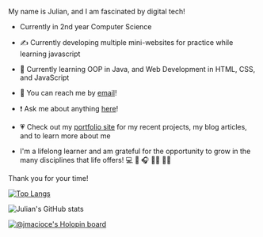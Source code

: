 My name is Julian, and I am fascinated by digital tech!

- Currently in 2nd year Computer Science
- ✍️  Currently developing multiple mini-websites for practice while learning javascript
- 🧠 Currently learning OOP in Java, and Web Development in HTML, CSS, and JavaScript
- 📩 You can reach me by [email](mailto:jjmacioce@hotmail.com)!
- ❗️ Ask me about anything [here](https://github.com/JMacioce/JMacioce/issues)!
- 💗 Check out my [portfolio site](https://jmacioce.github.io/) for my recent projects, my blog articles, and to learn more about me

- I'm a lifelong learner and am grateful for the opportunity to grow in the many disciplines that life offers!
💻 🎹 🎧 🤸‍♂️ 🏋️‍♀️

Thank you for your time!

[![Top Langs](https://github-readme-stats.vercel.app/api/top-langs/?username=JMacioce&layout=compact)](https://github.com/anuraghazra/github-readme-stats)

![Julian's GitHub stats](https://github-readme-stats.vercel.app/api?username=JMacioce&show_icons=true&theme=radical)

[![@jmacioce's Holopin board](https://holopin.io/api/user/board?user=jmacioce)](https://holopin.io/@jmacioce)
